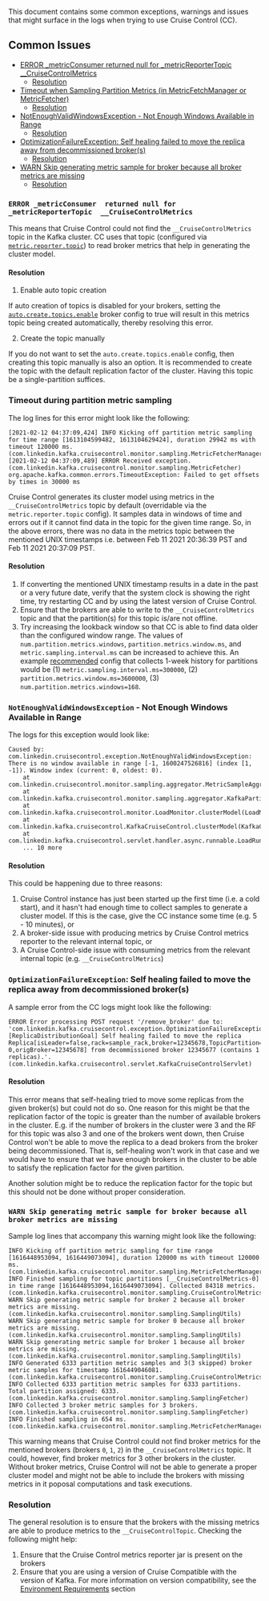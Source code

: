 
This document contains some common exceptions, warnings and issues that might surface in the logs when trying to use Cruise Control (CC).

## Common Issues

- [ERROR _metricConsumer  returned null for _metricReporterTopic  __CruiseControlMetrics](#error-_metricconsumer-returned-null-for-_metricreportertopic-__cruisecontrolmetrics)
  - [Resolution](#resolution)
- [Timeout when Sampling Partition Metrics (in MetricFetchManager or MetricFetcher)](#timeout-during-partition-metric-sampling)
  - [Resolution](#resolution-1)
- [NotEnoughValidWindowsException - Not Enough Windows Available in Range](#notenoughvalidwindowsexception---not-enough-windows-available-in-range)
  - [Resolution](#resolution-2)
- [OptimizationFailureException: Self healing failed to move the replica away from decommissioned broker(s)](#optimizationfailureexception:-self-healing-failed-to-move-the-replica-away-from-decommissioned-broker(s))
  - [Resolution](#resolution-3)
- [WARN Skip generating metric sample for broker because all broker metrics are missing](#warn-skip-generating-metric-sample-for-broker-because-all-broker-metrics-are-missing)
  - [Resolution](#resolution-4)

### `ERROR _metricConsumer  returned null for _metricReporterTopic  __CruiseControlMetrics`

This means that Cruise Control could not find the `__CruiseControlMetrics` topic in the Kafka cluster. CC uses that topic (configured via [`metric.reporter.topic`](https://github.com/linkedin/cruise-control/blob/master/config/cruisecontrol.properties#L50)) to read broker metrics that help in generating the cluster model.

#### Resolution

1. Enable auto topic creation

 If auto creation of topics is disabled for your brokers, setting the [`auto.create.topics.enable`](https://kafka.apache.org/documentation/#brokerconfigs_auto.create.topics.enable) broker config to true will result in this metrics topic being created automatically, thereby resolving this error.

2. Create the topic manually

 If you do not want to set the `auto.create.topics.enable` config, then creating this topic manually is also an option. It is recommended to create the topic with the default replication factor of the cluster. Having this topic be a single-partition suffices.
 
### Timeout during partition metric sampling

The log lines for this error might look like the following:
```
[2021-02-12 04:37:09,424] INFO Kicking off partition metric sampling for time range [1613104599482, 1613104629424], duration 29942 ms with timeout 120000 ms. (com.linkedin.kafka.cruisecontrol.monitor.sampling.MetricFetcherManager)
[2021-02-12 04:37:09,489] ERROR Received exception. (com.linkedin.kafka.cruisecontrol.monitor.sampling.MetricFetcher)
org.apache.kafka.common.errors.TimeoutException: Failed to get offsets by times in 30000 ms
```

Cruise Control generates its cluster model using metrics in the `__CruiseControlMetrics` topic by default (overridable via the `metric.reporter.topic` config). It samples data in windows of time and errors out if it cannot find data in the topic for the given time range. So, in the above errors, there was no data in the metrics topic between the mentioned UNIX timestamps i.e. between Feb 11 2021 20:36:39 PST and Feb 11 2021 20:37:09 PST.

#### Resolution

1. If converting the mentioned UNIX timestamp results in a date in the past or a very future date, verify that the system clock is showing the right time, try restarting CC and by using the latest version of Cruise Control.
2. Ensure that the brokers are able to write to the `__CruiseControlMetrics` topic and that the partition(s) for this topic is/are not offline.
3. Try increasing the lookback window so that CC is able to find data older than the configured window range. The values of `num.partition.metrics.windows`, `partition.metrics.window.ms`, and `metric.sampling.interval.ms` can be increased to achieve this. An example [recommended](https://github.com/linkedin/cruise-control/issues/1472#issuecomment-783813331) config that collects 1-week history for partitions would be (1) `metric.sampling.interval.ms=300000`, (2) `partition.metrics.window.ms=3600000`, (3) `num.partition.metrics.windows=168`.

### `NotEnoughValidWindowsException` - Not Enough Windows Available in Range

The logs for this exception would look like:
```
Caused by: com.linkedin.cruisecontrol.exception.NotEnoughValidWindowsException: There is no window available in range [-1, 1600247526816] (index [1, -1]). Window index (current: 0, oldest: 0).
    at com.linkedin.cruisecontrol.monitor.sampling.aggregator.MetricSampleAggregator.aggregate(MetricSampleAggregator.java:202)
    at com.linkedin.kafka.cruisecontrol.monitor.sampling.aggregator.KafkaPartitionMetricSampleAggregator.aggregate(KafkaPartitionMetricSampleAggregator.java:151)
    at com.linkedin.kafka.cruisecontrol.monitor.LoadMonitor.clusterModel(LoadMonitor.java:541)
    at com.linkedin.kafka.cruisecontrol.KafkaCruiseControl.clusterModel(KafkaCruiseControl.java:326)
    at com.linkedin.kafka.cruisecontrol.servlet.handler.async.runnable.LoadRunnable.clusterModel(LoadRunnable.java:99)
    ... 10 more
```

#### Resolution

This could be happening due to three reasons:

1. Cruise Control instance has just been started up the first time (i.e. a cold start), and it hasn't had enough time to collect samples to generate a cluster model. If this is the case, give the CC instance some time (e.g. 5 - 10 minutes), or
2. A broker-side issue with producing metrics by Cruise Control metrics reporter to the relevant internal topic, or
3. A Cruise Control-side issue with consuming metrics from the relevant internal topic (e.g. `__CruiseControlMetrics`)

### `OptimizationFailureException`: Self healing failed to move the replica away from decommissioned broker(s)

A sample error from the CC logs might look like the following:
```
ERROR Error processing POST request '/remove_broker' due to: 'com.linkedin.kafka.cruisecontrol.exception.OptimizationFailureException: [ReplicaDistributionGoal] Self healing failed to move the replica Replica[isLeader=false,rack=sample_rack,broker=12345678,TopicPartition=sample_topic-0,origBroker=12345678] from decommissioned broker 12345677 (contains 1 replicas).'. (com.linkedin.kafka.cruisecontrol.servlet.KafkaCruiseControlServlet)
```

#### Resolution

This error means that self-healing tried to move some replicas from the given broker(s) but could not do so. One reason for this might be that the replication factor of the topic is greater than the number of available brokers in the cluster. E.g. if the number of brokers in the cluster were 3 and the RF for this topic was also 3 and one of the brokers went down, then Cruise Control won't be able to move the replica to a dead brokers from the broker being decommissioned. That is, self-healing won't work in that case and we would have to ensure that we have enough brokers in the cluster to be able to satisfy the replication factor for the given partition.

Another solution might be to reduce the replication factor for the topic but this should not be done without proper consideration.

### `WARN Skip generating metric sample for broker because all broker metrics are missing`

Sample log lines that accompany this warning might look like the following:
```
INFO Kicking off partition metric sampling for time range [1616448953094, 1616449073094], duration 120000 ms with timeout 120000 ms. (com.linkedin.kafka.cruisecontrol.monitor.sampling.MetricFetcherManager)
INFO Finished sampling for topic partitions [__CruiseControlMetrics-0] in time range [1616448953094,1616449073094]. Collected 84318 metrics. (com.linkedin.kafka.cruisecontrol.monitor.sampling.CruiseControlMetricsReporterSampler)
WARN Skip generating metric sample for broker 2 because all broker metrics are missing. (com.linkedin.kafka.cruisecontrol.monitor.sampling.SamplingUtils)
WARN Skip generating metric sample for broker 0 because all broker metrics are missing. (com.linkedin.kafka.cruisecontrol.monitor.sampling.SamplingUtils)
WARN Skip generating metric sample for broker 1 because all broker metrics are missing. (com.linkedin.kafka.cruisecontrol.monitor.sampling.SamplingUtils)
INFO Generated 6333 partition metric samples and 3(3 skipped) broker metric samples for timestamp 1616449046081. (com.linkedin.kafka.cruisecontrol.monitor.sampling.CruiseControlMetricsProcessor)
INFO Collected 6333 partition metric samples for 6333 partitions. Total partition assigned: 6333. (com.linkedin.kafka.cruisecontrol.monitor.sampling.SamplingFetcher)
INFO Collected 3 broker metric samples for 3 brokers. (com.linkedin.kafka.cruisecontrol.monitor.sampling.SamplingFetcher)
INFO Finished sampling in 654 ms. (com.linkedin.kafka.cruisecontrol.monitor.sampling.MetricFetcherManager)
```

This warning means that Cruise Control could not find broker metrics for the mentioned brokers (brokers `0`, `1`, `2`) in the `__CruiseControlMetrics` topic. It could, however, find broker metrics for 3 other brokers in the cluster. Without broker metrics, Cruise Control will not be able to generate a proper cluster model and might not be able to include the brokers with missing metrics in it poposal computations and task executions.

### Resolution

The general resolution is to ensure that the brokers with the missing metrics are able to produce metrics to the `__CruiseControlTopic`. Checking the following might help:

1. Ensure that the Cruise Control metrics reporter jar is present on the brokers
2. Ensure that you are using a version of Cruise Compatible with the version of Kafka. For more information on version compatibility, see the [Environment Requirements](https://github.com/linkedin/cruise-control#environment-requirements) section
